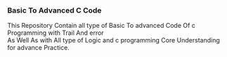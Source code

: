 <h3> Basic To Advanced C Code </h3>
This Repository Contain all type of Basic To advanced Code Of c Programming  with Trail And error 
<br>
As Well As with  All type of Logic and c programming Core Understanding for advance Practice. 
